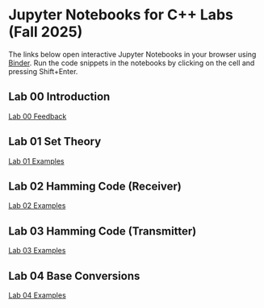 # Jupyter Notebooks for C++ Labs (Fall 2025)

The links below open interactive Jupyter Notebooks in your browser using [Binder](https://mybinder.org/).
Run the code snippets in the notebooks by clicking on the cell and pressing Shift+Enter.

## Lab 00 Introduction
[Lab 00 Feedback](https://mybinder.org/v2/gh/latessa/cpp-labs/main?filepath=Lab00/Lab00_Feedback.ipynb)

## Lab 01 Set Theory
[Lab 01 Examples](https://mybinder.org/v2/gh/latessa/cpp-labs/main?filepath=Lab01/Lab01_Examples.ipynb)

## Lab 02 Hamming Code (Receiver) 
[Lab 02 Examples](https://mybinder.org/v2/gh/latessa/cpp-labs/main?filepath=Lab02/Lab02_Examples.ipynb)

## Lab 03 Hamming Code (Transmitter)
[Lab 03 Examples](https://mybinder.org/v2/gh/latessa/cpp-labs/main?filepath=Lab03/Lab03_Examples.ipynb)

## Lab 04 Base Conversions
[Lab 04 Examples](https://mybinder.org/v2/gh/latessa/cpp-labs/main?filepath=Lab04/Lab04_Examples.ipynb)
